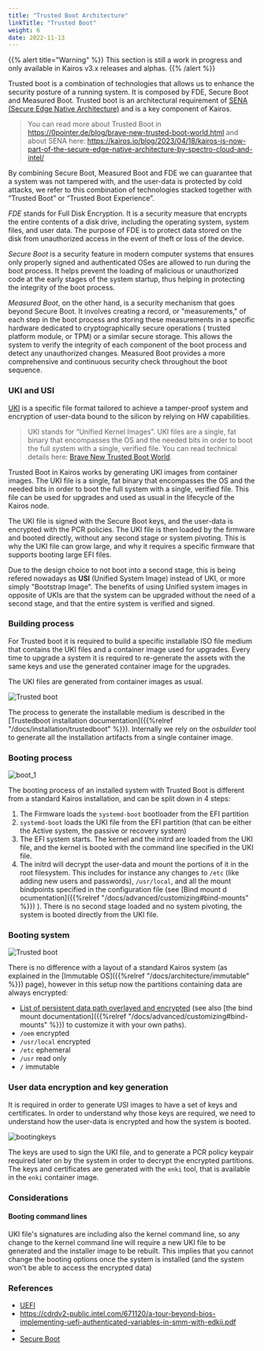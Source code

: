 ```yaml
---
title: "Trusted Boot Architecture"
linkTitle: "Trusted Boot"
weight: 6
date: 2022-11-13
---
```


{{% alert title="Warning" %}}
This section is still a work in progress and only available in Kairos v3.x releases and alphas.
{{% /alert %}}

Trusted boot is a combination of technologies that allows us to enhance the security posture of a running system. It is composed by FDE, Secure Boot and Measured Boot.
Trusted boot is an architectural requirement of [SENA (Secure Edge Native Architecture)](https://www.spectrocloud.com/product/sena) and is a key component of Kairos.

> You can read more about Trusted Boot in https://0pointer.de/blog/brave-new-trusted-boot-world.html and about SENA here: https://kairos.io/blog/2023/04/18/kairos-is-now-part-of-the-secure-edge-native-architecture-by-spectro-cloud-and-intel/

By combining Secure Boot, Measured Boot and FDE we can guarantee that a system was not tampered with, and the user-data is protected by cold attacks, we refer to this combination of technologies stacked together with “Trusted Boot” or “Trusted Boot Experience”. 

*FDE* stands for Full Disk Encryption. It is a security measure that encrypts the entire contents of a disk drive, including the operating system, system files, and user data. The purpose of FDE is to protect data stored on the disk from unauthorized access in the event of theft or loss of the device.

*Secure Boot* is a security feature in modern computer systems that ensures only properly signed and authenticated OSes are allowed to run during the boot process. It helps prevent the loading of malicious or unauthorized code at the early stages of the system startup, thus helping in protecting the integrity of the boot process.

*Measured Boot*, on the other hand, is a security mechanism that goes beyond Secure Boot. It involves creating a record, or "measurements," of each step in the boot process and storing these measurements in a specific hardware dedicated to cryptographically secure operations ( trusted platform module, or TPM) or a similar secure storage. This allows the system to verify the integrity of each component of the boot process and detect any unauthorized changes. Measured Boot provides a more comprehensive and continuous security check throughout the boot sequence.


### UKI and USI

[UKI](https://uapi-group.org/specifications/specs/unified_kernel_image/) is a specific file format tailored to achieve a tamper-proof system and encryption of user-data bound to the silicon by relying on HW capabilities. 

> UKI stands for “Unified Kernel Images”. UKI files are a single, fat binary that encompasses the OS and the needed bits in order to boot the full system with a single, verified file. You can read technical details here: [Brave New Trusted Boot World](https://0pointer.de/blog/brave-new-trusted-boot-world.html).

Trusted Boot in Kairos works by generating UKI images from container images. The UKI file is a single, fat binary that encompasses the OS and the needed bits in order to boot the full system with a single, verified file. This file can be used for upgrades and used as usual in the lifecycle of the Kairos node.

The UKI file is signed with the Secure Boot keys, and the user-data is encrypted with the PCR policies. The UKI file is then loaded by the firmware and booted directly, without any second stage or system pivoting. This is why the UKI file can grow large, and why it requires a specific firmware that supports booting large EFI files. 

Due to the design choice to not boot into a second stage, this is being refered nowadays as **USI** (Unified System Image) instead of UKI, or more simply "Bootstrap Image". The benefits of using Unified system images in opposite of UKIs are that the system can be upgraded without the need of a second stage, and that the entire system is verified and signed.

### Building process

For Trusted boot it is required to build a specific installable ISO file medium that contains the UKI files and a container image used for upgrades. Every time to upgrade a system it is required to re-generate the assets with the same keys and use the generated container image for the upgrades.

The UKI files are generated from container images as usual.

![Trusted boot](https://github.com/kairos-io/kairos-docs/assets/2420543/2f49d592-9ae3-43ee-b22b-0313be455bf7)

The process to generate the installable medium is described in the [Trustedboot installation documentation]({{%relref "/docs/installation/trustedboot" %}}). Internally we rely on the *osbuilder* tool to generate all the installation artifacts from a single container image.

### Booting process

![boot_1](https://github.com/kairos-io/kairos-docs/assets/2420543/9c406796-b622-4571-abd5-b8d8fed44591)

The booting process of an installed system with Trusted Boot is different from a standard Kairos installation, and can be split down in 4 steps:

1. The Firmware loads the `systemd-boot` bootloader from the EFI partition
2. `systemd-boot` loads the UKI file from the EFI partition (that can be either the Active system, the passive or recovery system)
3. The EFI system starts. The kernel and the initrd are loaded from the UKI file, and the kernel is booted with the command line specified in the UKI file. 
4. The initrd will decrypt the user-data and mount the portions of it in the root filesystem. This includes for instance any changes to `/etc` (like adding new users and passwords), `/usr/local`, and all the mount bindpoints specified in the configuration file (see [Bind mount d ocumentation]({{%relref "/docs/advanced/customizing#bind-mounts" %}}) ). There is no second stage loaded and no system pivoting, the system is booted directly from the UKI file.

### Booting system

![Trusted boot](https://github.com/kairos-io/kairos-docs/assets/2420543/757870d3-3b40-46ea-9c86-13c4a545f167)

There is no difference with a layout of a standard Kairos system (as explained in the [Immutable OS]({{%relref "/docs/architecture/immutable" %}}) page), however in this setup now the partitions containing data are always encrypted:

- [List of persistent data path overlayed and encrypted](https://github.com/kairos-io/packages/blob/528682cddf7191fb52580e7c41a33e73c1ee0001/packages/static/kairos-overlay-files/files/system/oem/00_rootfs_uki.yaml#L18) (see also [the bind mount documentation]({{%relref "/docs/advanced/customizing#bind-mounts" %}}) to customize it with your own paths).
- `/oem` encrypted
- `/usr/local` encrypted
- `/etc` ephemeral
- `/usr` read only
- `/` immutable

### User data encryption and key generation 

It is required in order to generate USI images to have a set of keys and certificates. In order to understand why those keys are required, we need to understand how the user-data is encrypted and how the system is booted.

![bootingkeys](https://github.com/kairos-io/kairos-docs/assets/2420543/725745a0-0ea6-4330-bea3-e6483f53cc3f)


The keys are used to sign the UKI file, and to generate a PCR policy keypair required later on by the system in order to decrypt the encrypted partitions. The keys and certificates are generated with the `enki` tool, that is available in the `enki` container image.

### Considerations

#### Booting command lines

UKI file's signatures are including also the kernel command line, so any change to the kernel command line will require a new UKI file to be generated and the installer image to be rebuilt. This implies that you cannot change the booting options once the system is installed (and the system won't be able to access the encrypted data)

### References

- [UEFI](https://documentation.suse.com/sled/15-SP5/html/SLED-all/cha-uefi.html)
- https://cdrdv2-public.intel.com/671120/a-tour-beyond-bios-implementing-uefi-authenticated-variables-in-smm-with-edkii.pdf
- [](https://www.vut.cz/www_base/zav_prace_soubor_verejne.php?file_id=132208)
- [Secure Boot](https://wiki.archlinux.org/title/Unified_Extensible_Firmware_Interface/Secure_Boot)
